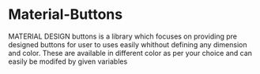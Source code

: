 # Material-Buttons
MATERIAL DESIGN buttons is a library which focuses on providing pre designed buttons for user to uses easily whithout defining any dimension 
and color. These are available in different color as per your choice and can easily be modifed by given variables


